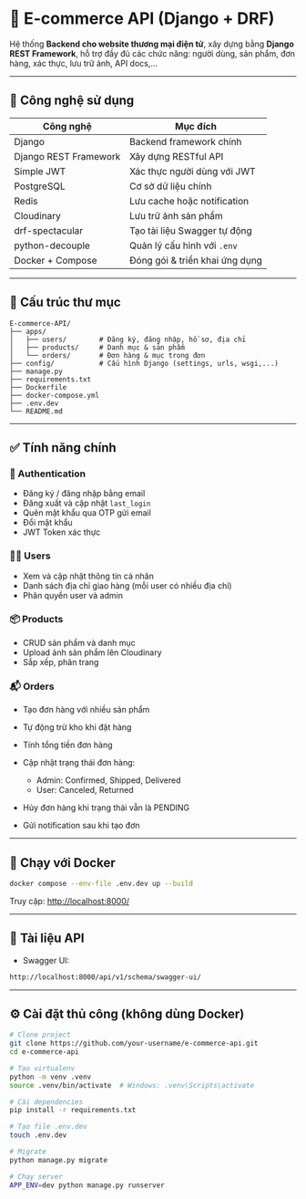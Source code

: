 # 🍎 E-commerce API (Django + DRF)

Hệ thống **Backend cho website thương mại điện tử**, xây dựng bằng **Django REST Framework**, hỗ trợ đầy đủ các chức năng: người dùng, sản phẩm, đơn hàng, xác thực, lưu trữ ảnh, API docs,...

---

## 🚀 Công nghệ sử dụng

| Công nghệ             | Mục đích                       |
| --------------------- | ------------------------------ |
| Django                | Backend framework chính        |
| Django REST Framework | Xây dựng RESTful API           |
| Simple JWT            | Xác thực người dùng với JWT    |
| PostgreSQL            | Cơ sở dữ liệu chính            |
| Redis                 | Lưu cache hoặc notification    |
| Cloudinary            | Lưu trữ ảnh sản phẩm           |
| drf-spectacular       | Tạo tài liệu Swagger tự động   |
| python-decouple       | Quản lý cấu hình với `.env`    |
| Docker + Compose      | Đóng gói & triển khai ứng dụng |

---

## 📂 Cấu trúc thư mục

```
E-commerce-API/
├── apps/
│   ├── users/        # Đăng ký, đăng nhập, hồ sơ, địa chỉ
│   ├── products/     # Danh mục & sản phẩm
│   └── orders/       # Đơn hàng & mục trong đơn
├── config/           # Cấu hình Django (settings, urls, wsgi,...)
├── manage.py
├── requirements.txt
├── Dockerfile
├── docker-compose.yml
├── .env.dev
└── README.md
```

---

## ✅ Tính năng chính

### 🔐 Authentication

* Đăng ký / đăng nhập bằng email
* Đăng xuất và cập nhật `last_login`
* Quên mật khẩu qua OTP gửi email
* Đổi mật khẩu
* JWT Token xác thực

### 🤵‍♂️ Users

* Xem và cập nhật thông tin cá nhân
* Danh sách địa chỉ giao hàng (mỗi user có nhiều địa chỉ)
* Phân quyền user và admin

### 📦 Products

* CRUD sản phẩm và danh mục
* Upload ảnh sản phẩm lên Cloudinary
* Sắp xếp, phân trang

### 📬 Orders

* Tạo đơn hàng với nhiều sản phẩm
* Tự động trừ kho khi đặt hàng
* Tính tổng tiền đơn hàng
* Cập nhật trạng thái đơn hàng:

  * Admin: Confirmed, Shipped, Delivered
  * User: Canceled, Returned
* Hủy đơn hàng khi trạng thái vẫn là PENDING
* Gửi notification sau khi tạo đơn

---

## 📣 Chạy với Docker

```bash
docker compose --env-file .env.dev up --build
```

Truy cập: [http://localhost:8000/](http://localhost:8000/)

---

## 📘 Tài liệu API

* Swagger UI:

```bash
http://localhost:8000/api/v1/schema/swagger-ui/
```

---

## ⚙️ Cài đặt thủ công (không dùng Docker)

```bash
# Clone project
git clone https://github.com/your-username/e-commerce-api.git
cd e-commerce-api

# Tạo virtualenv
python -m venv .venv
source .venv/bin/activate  # Windows: .venv\Scripts\activate

# Cài dependencies
pip install -r requirements.txt

# Tạo file .env.dev
touch .env.dev

# Migrate
python manage.py migrate

# Chạy server
APP_ENV=dev python manage.py runserver
```
